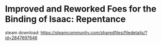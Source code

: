 # Improved and Reworked Foes for the Binding of Isaac: Repentance
steam download: https://steamcommunity.com/sharedfiles/filedetails/?id=2847697646
